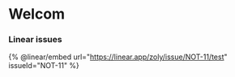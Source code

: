 # Welcom

### Linear issues

{% @linear/embed url="https://linear.app/zoly/issue/NOT-11/test" issueId="NOT-11" %}
